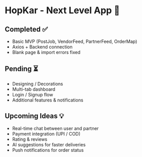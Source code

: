 # HopKar - Next Level App 🚀

## Completed ✅
- Basic MVP (PostJob, VendorFeed, PartnerFeed, OrderMap)
- Axios + Backend connection
- Blank page & import errors fixed

## Pending ⏳
- Designing / Decorations
- Multi-tab dashboard
- Login / Signup flow
- Additional features & notifications

## Upcoming Ideas 💡
- Real-time chat between user and partner
- Payment integration (UPI / COD)
- Rating & reviews
- AI suggestions for faster deliveries
- Push notifications for order status
